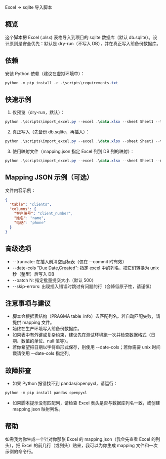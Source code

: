 Excel -> sqlite 导入脚本

概览
-----
这个脚本把 Excel (.xlsx) 表格导入到项目的 sqlite 数据库（默认 db.sqlite）。设计原则是安全优先：默认是 dry-run（不写入 DB），并在真正写入前备份数据库。

依赖
-----
安装 Python 依赖（建议在虚拟环境中）：

```powershell
python -m pip install -r .\scripts\requirements.txt
```

快速示例
---------
1) 仅预览（dry-run，默认）：

```powershell
python .\scripts\import_excel.py --excel .\data.xlsx --sheet Sheet1 --table clients
```

2) 真正写入（先备份 db.sqlite，再插入）：

```powershell
python .\scripts\import_excel.py --excel .\data.xlsx --sheet Sheet1 --table clients --commit
```

3) 使用映射文件（mapping.json 指定 Excel 列到 DB 列的映射）：

```powershell
python .\scripts\import_excel.py --excel .\data.xlsx --sheet Sheet1 --mapping .\scripts\mapping.json --commit
```

Mapping JSON 示例（可选）
-----------------------
文件内容示例：

```json
{
  "table": "clients",
  "columns": {
    "客户编号": "client_number",
    "姓名": "name",
    "电话": "phone"
  }
}
```

高级选项
--------
- --truncate: 在插入前清空目标表（仅在 --commit 时有效）
- --date-cols "Due Date,Created": 指定 excel 中的列名，把它们转换为 unix 秒（整型）后写入 DB
- --batch N: 指定批量提交大小（默认 500）
- --skip-errors: 出现插入错误时跳过有问题的行（会降低原子性，请谨慎）

注意事项与建议
---------------
- 脚本会根据表结构（PRAGMA table_info）去匹配列名。若自动匹配失败，请提供 mapping 文件。
- 始终在生产环境写入前备份数据库。
- 如果表中有外键或复杂约束，建议先在测试环境跑一次并检查数据格式（日期、数值的单位、null 值等）。
- 若你希望把日期以字符串形式保存，别使用 --date-cols；若你需要 unix 时间戳请使用 --date-cols 指定列。

故障排查
--------
- 如果 Python 报错找不到 pandas/openpyxl，请运行：

```powershell
python -m pip install pandas openpyxl
```

- 如果脚本提示没有匹配列，请检查 Excel 表头是否与数据库列名一致，或创建 mapping.json 映射列名。

帮助
----
如需我为你生成一个针对你那张 Excel 的 mapping.json（我会先查看 Excel 的列头），把 Excel 的前几行（或列头）贴来，我可以为你生成 mapping 文件和一次示例的命令行。
